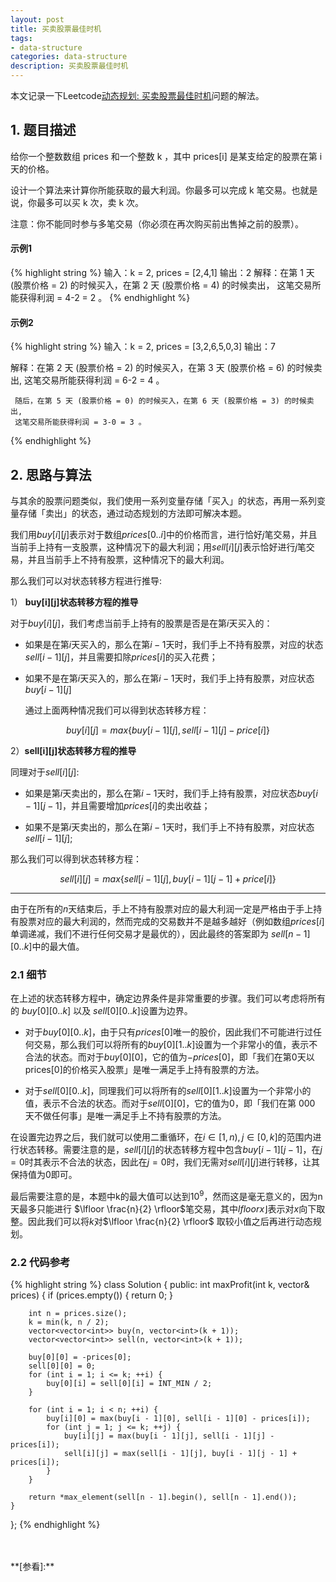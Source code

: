 ```yaml
---
layout: post
title: 买卖股票最佳时机
tags:
- data-structure
categories: data-structure
description: 买卖股票最佳时机
---
```



本文记录一下Leetcode[动态规划: 买卖股票最佳时机](https://leetcode.cn/problems/best-time-to-buy-and-sell-stock-iv/description/?envType=study-plan-v2&envId=top-interview-150)问题的解法。


<!-- more -->

## 1. 题目描述

给你一个整数数组 prices 和一个整数 k ，其中 prices[i] 是某支给定的股票在第 i 天的价格。

设计一个算法来计算你所能获取的最大利润。你最多可以完成 k 笔交易。也就是说，你最多可以买 k 次，卖 k 次。

注意：你不能同时参与多笔交易（你必须在再次购买前出售掉之前的股票）。


#### 示例1
{% highlight string %}
输入：k = 2, prices = [2,4,1]
输出：2
解释：在第 1 天 (股票价格 = 2) 的时候买入，在第 2 天 (股票价格 = 4) 的时候卖出，
      这笔交易所能获得利润 = 4-2 = 2 。
{% endhighlight %}

#### 示例2
{% highlight string %}
输入：k = 2, prices = [3,2,6,5,0,3]
输出：7

解释：在第 2 天 (股票价格 = 2) 的时候买入，在第 3 天 (股票价格 = 6) 的时候卖出, 
     这笔交易所能获得利润 = 6-2 = 4 。

     随后，在第 5 天 (股票价格 = 0) 的时候买入，在第 6 天 (股票价格 = 3) 的时候卖出,
     这笔交易所能获得利润 = 3-0 = 3 。
{% endhighlight %}

## 2. 思路与算法

与其余的股票问题类似，我们使用一系列变量存储「买入」的状态，再用一系列变量存储「卖出」的状态，通过动态规划的方法即可解决本题。

我们用$buy[i][j]$表示对于数组$prices[0..i]$中的价格而言，进行恰好$j$笔交易，并且当前手上持有一支股票，这种情况下的最大利润；用$sell[i][j]$表示恰好进行$j$笔交易，并且当前手上不持有股票，这种情况下的最大利润。


那么我们可以对状态转移方程进行推导:

1） **buy[i][j]状态转移方程的推导**

对于$buy[i][j]$，我们考虑当前手上持有的股票是否是在第$i$天买入的：

- 如果是在第$i$天买入的，那么在第$i-1$天时，我们手上不持有股票，对应的状态$sell[i-1][j]$，并且需要扣除$prices[i]$的买入花费；

- 如果不是在第$i$天买入的，那么在第$i-1$天时，我们手上持有股票，对应状态$buy[i-1][j]$

  通过上面两种情况我们可以得到状态转移方程：

$$
buy[i][j]=max \{ buy[i−1][j],sell[i−1][j]−price[i] \}
$$


2）**sell[i][j]状态转移方程的推导**

同理对于$sell[i][j]$:

- 如果是第$i$天卖出的，那么在第$i-1$天时，我们手上持有股票，对应状态$buy[i−1][j−1]$，并且需要增加$prices[i]$的卖出收益；
 
- 如果不是第$i$天卖出的，那么在第$i-1$天时，我们手上不持有股票，对应状态$sell[i-1][j]$;
 
那么我们可以得到状态转移方程：

$$
sell[i][j]=max \{ sell[i−1][j],buy[i−1][j−1]+price[i] \}
$$


----------

由于在所有的$n$天结束后，手上不持有股票对应的最大利润一定是严格由于手上持有股票对应的最大利润的，然而完成的交易数并不是越多越好（例如数组$prices[i]$单调递减，我们不进行任何交易才是最优的），因此最终的答案即为 $sell[n-1][0..k]$中的最大值。


### 2.1 细节

在上述的状态转移方程中，确定边界条件是非常重要的步骤。我们可以考虑将所有的 $buy[0][0..k]$ 以及 $sell[0][0..k]$设置为边界。

- 对于$buy[0][0..k]$，由于只有$prices[0]$唯一的股价，因此我们不可能进行过任何交易，那么我们可以将所有的$buy[0][1..k]$设置为一个非常小的值，表示不合法的状态。而对于$buy[0][0]$，它的值为$-prices[0]$，即「我们在第0天以prices[0]的价格买入股票」是唯一满足手上持有股票的方法。

- 对于$sell[0][0..k]$，同理我们可以将所有的$sell[0][1..k]$设置为一个非常小的值，表示不合法的状态。而对于$sell[0][0]$，它的值为0，即「我们在第 000 天不做任何事」是唯一满足手上不持有股票的方法。


在设置完边界之后，我们就可以使用二重循环，在$i\in[1,n), j\in[0,k]$的范围内进行状态转移。需要注意的是，$sell[i][j]$的状态转移方程中包含$buy[i-1][j-1]$，在$j=0$时其表示不合法的状态，因此在$j=0$时，我们无需对$sell[i][j]$进行转移，让其保持值为0即可。

最后需要注意的是，本题中k的最大值可以达到$10^9$，然而这是毫无意义的，因为n天最多只能进行 $\lfloor \frac{n}{2} \rfloor$笔交易，其中$lfloor x \rfloor$表示对$x$向下取整。因此我们可以将$k$对$\lfloor \frac{n}{2} \rfloor$ 取较小值之后再进行动态规划。


### 2.2 代码参考
{% highlight string %}
class Solution {
public:
    int maxProfit(int k, vector<int>& prices) {
        if (prices.empty()) {
            return 0;
        }

        int n = prices.size();
        k = min(k, n / 2);
        vector<vector<int>> buy(n, vector<int>(k + 1));
        vector<vector<int>> sell(n, vector<int>(k + 1));

        buy[0][0] = -prices[0];
        sell[0][0] = 0;
        for (int i = 1; i <= k; ++i) {
            buy[0][i] = sell[0][i] = INT_MIN / 2;
        }

        for (int i = 1; i < n; ++i) {
            buy[i][0] = max(buy[i - 1][0], sell[i - 1][0] - prices[i]);
            for (int j = 1; j <= k; ++j) {
                buy[i][j] = max(buy[i - 1][j], sell[i - 1][j] - prices[i]);
                sell[i][j] = max(sell[i - 1][j], buy[i - 1][j - 1] + prices[i]);   
            }
        }

        return *max_element(sell[n - 1].begin(), sell[n - 1].end());
    }
};
{% endhighlight %}
  






<br />
<br />
**[参看]:**




<br />
<br />
<br />


